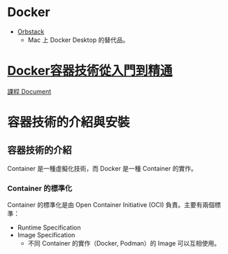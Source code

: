 # Docker

- [Orbstack](https://orbstack.dev/)
    - Mac 上 Docker Desktop 的替代品。

# [Docker容器技術從入門到精通](https://www.udemy.com/course/docker-china/)

[課程 Document](https://www.docker.tips)

# 容器技術的介紹與安裝

## 容器技術的介紹

Container 是一種虛擬化技術，而 Docker 是一種 Container 的實作。

### Container 的標準化

Container 的標準化是由 Open Container Initiative (OCI) 負責。主要有兩個標準：

- Runtime Specification
- Image Specification
    - 不同 Container 的實作（Docker, Podman）的 Image 可以互相使用。

